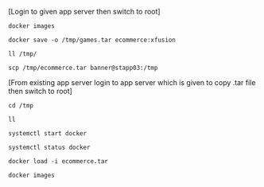 [Login to given app server then switch to root]

```
docker images
```
```
docker save -o /tmp/games.tar ecommerce:xfusion
```
```
ll /tmp/
```
```
scp /tmp/ecommerce.tar banner@stapp03:/tmp
```
[From existing app server login to app server which is given to copy .tar file then switch to root]
```
cd /tmp
```
```
ll
```
```
systemctl start docker
```
```
systemctl status docker
```
```
docker load -i ecommerce.tar
```
```
docker images
```
